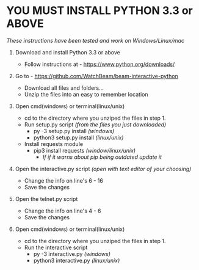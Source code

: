 # YOU MUST INSTALL PYTHON 3.3 or ABOVE

_These instructions have been tested and work on Windows/Linux/mac_

1. Download and install Python 3.3 or above
   * Follow instructions at - https://www.python.org/downloads/

2. Go to - https://github.com/WatchBeam/beam-interactive-python
    * Download all files and folders... 
    * Unzip the files into an easy to remember location

3. Open cmd(windows) or terminal(linux/unix)
   * cd to the directory where you unziped the files in step 1.
    * Run setup.py script _(from the files you just downloaded)_
        * py -3 setup.py install _(windows)_
        * python3 setup.py install _(linux/unix)_
    * Install requests module
         * pip3 install requests _(window/linux/unix)_
            * _If if it warns about pip being outdated update it_

4. Open the interactive.py script _(open with text editor of your choosing)_
   * Change the info on line's 6 - 16
   * Save the changes

5. Open the telnet.py script
   * Change the info on line's 4 - 6
   * Save the changes

6. Open cmd(windows) or terminal(linux/unix)
   * cd to the directory where you unziped the files in step 1.
   * Run the interactive script
      * py -3 interactive.py _(windows)_
      * python3 interactive.py _(linux/unix)_

